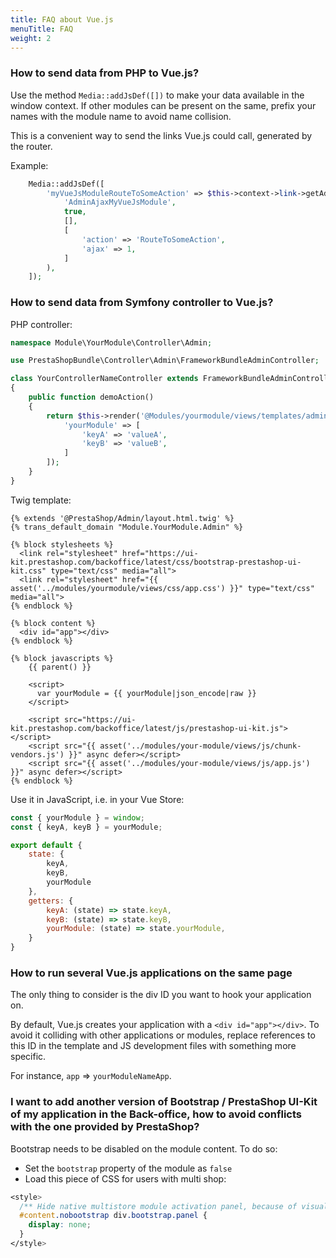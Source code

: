 ```yaml
---
title: FAQ about Vue.js
menuTitle: FAQ
weight: 2
---
```


### How to send data from PHP to Vue.js?

Use the method `Media::addJsDef([])` to make your data available in the window context.
If other modules can be present on the same, prefix your names with the module name to avoid name collision.

This is a convenient way to send the links Vue.js could call, generated by the router.

Example:

```php
    Media::addJsDef([
        'myVueJsModuleRouteToSomeAction' => $this->context->link->getAdminLink(
            'AdminAjaxMyVueJsModule',
            true,
            [],
            [
                'action' => 'RouteToSomeAction',
                'ajax' => 1,
            ]
        ),
    ]);
```

### How to send data from Symfony controller to Vue.js?

PHP controller:

```php
namespace Module\YourModule\Controller\Admin;

use PrestaShopBundle\Controller\Admin\FrameworkBundleAdminController;

class YourControllerNameController extends FrameworkBundleAdminController
{
    public function demoAction()
    {
        return $this->render('@Modules/yourmodule/views/templates/admin/demo.html.twig', [
            'yourModule' => [
                'keyA' => 'valueA',
                'keyB' => 'valueB',
            ]
        ]);
    }
}
```

Twig template:

```twig
{% extends '@PrestaShop/Admin/layout.html.twig' %}
{% trans_default_domain "Module.YourModule.Admin" %}

{% block stylesheets %}
  <link rel="stylesheet" href="https://ui-kit.prestashop.com/backoffice/latest/css/bootstrap-prestashop-ui-kit.css" type="text/css" media="all">
  <link rel="stylesheet" href="{{ asset('../modules/yourmodule/views/css/app.css') }}" type="text/css" media="all">
{% endblock %}

{% block content %}
  <div id="app"></div>
{% endblock %}

{% block javascripts %}
    {{ parent() }}

    <script>
      var yourModule = {{ yourModule|json_encode|raw }}
    </script>

    <script src="https://ui-kit.prestashop.com/backoffice/latest/js/prestashop-ui-kit.js"></script>
    <script src="{{ asset('../modules/your-module/views/js/chunk-vendors.js') }}" async defer></script>
    <script src="{{ asset('../modules/your-module/views/js/app.js') }}" async defer></script>
{% endblock %}
```

Use it in JavaScript, i.e. in your Vue Store:

```js
const { yourModule } = window;
const { keyA, keyB } = yourModule;

export default {
    state: {
        keyA,
        keyB,
        yourModule
    },
    getters: {
        keyA: (state) => state.keyA,
        keyB: (state) => state.keyB,
        yourModule: (state) => state.yourModule,
    }
}
```

### How to run several Vue.js applications on the same page

The only thing to consider is the div ID you want to hook your application on.

By default, Vue.js creates your application with a `<div id="app"></div>`. To avoid it colliding with other applications or modules, replace references to this ID in the template and JS development files with something more specific.

For instance, `app` => `yourModuleNameApp`.

### I want to add another version of Bootstrap / PrestaShop UI-Kit of my application in the Back-office, how to avoid conflicts with the one provided by PrestaShop?

Bootstrap needs to be disabled on the module content. To do so:

* Set the `bootstrap` property of the module as `false`
* Load this piece of CSS for users with multi shop:

```css
<style>
  /** Hide native multistore module activation panel, because of visual regressions on non-bootstrap content */
  #content.nobootstrap div.bootstrap.panel {
    display: none;
  }
</style>
```
